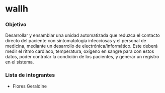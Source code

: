 # wallh
### Objetivo 

Desarrollar y ensamblar una unidad automatizada que reduzca el contacto directo del paciente con sintomatología infecciosas y el personal de medicina, mediante un desarrollo de electrónica/informático. Este deberá medir el ritmo cardiaco, temperatura, oxígeno en sangre para con estos datos, poder controlar la condición de los pacientes, y generar un registro en el sistema.

### Lista de integrantes

 - Flores Geraldine